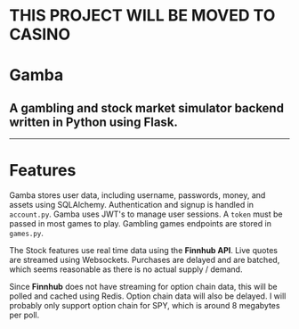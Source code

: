# **THIS PROJECT WILL BE MOVED TO CASINO**

# **Gamba**
## A gambling and stock market simulator backend written in **Python** using **Flask**. 

---

# Features
Gamba stores user data, including username, passwords, money, and assets using SQLAlchemy. Authentication and signup is handled in `account.py`. Gamba uses JWT's to manage user sessions. A `token` must be passed in most games to play. Gambling games endpoints are stored in `games.py`.

The Stock features use real time data using the **Finnhub API**. Live quotes are streamed using Websockets. Purchases are delayed and are batched, which seems reasonable as there is no actual supply / demand.

Since **Finnhub** does not have streaming for option chain data, this will be polled and cached using Redis. Option chain data will also be delayed. I will probably only support option chain for SPY, which is around 8 megabytes per poll.